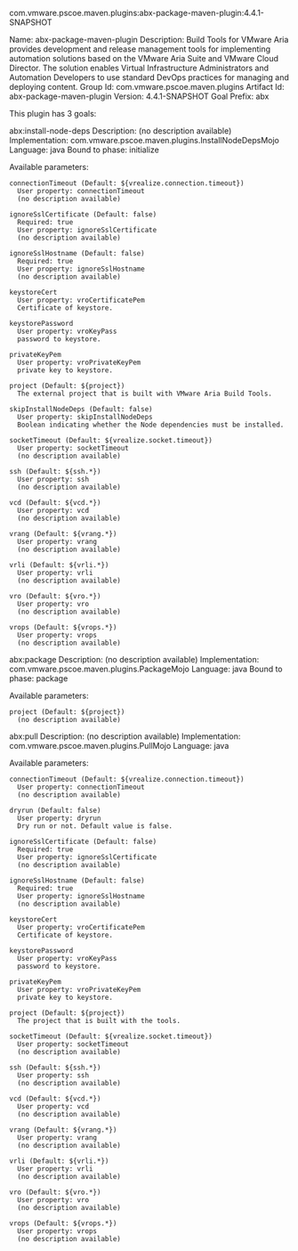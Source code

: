 com.vmware.pscoe.maven.plugins:abx-package-maven-plugin:4.4.1-SNAPSHOT

Name: abx-package-maven-plugin
Description: Build Tools for VMware Aria provides development and release
  management tools for implementing automation solutions based on the VMware
  Aria Suite and VMware Cloud Director. The solution enables Virtual
  Infrastructure Administrators and Automation Developers to use standard
  DevOps practices for managing and deploying content.
Group Id: com.vmware.pscoe.maven.plugins
Artifact Id: abx-package-maven-plugin
Version: 4.4.1-SNAPSHOT
Goal Prefix: abx

This plugin has 3 goals:

abx:install-node-deps
  Description: (no description available)
  Implementation: com.vmware.pscoe.maven.plugins.InstallNodeDepsMojo
  Language: java
  Bound to phase: initialize

  Available parameters:

    connectionTimeout (Default: ${vrealize.connection.timeout})
      User property: connectionTimeout
      (no description available)

    ignoreSslCertificate (Default: false)
      Required: true
      User property: ignoreSslCertificate
      (no description available)

    ignoreSslHostname (Default: false)
      Required: true
      User property: ignoreSslHostname
      (no description available)

    keystoreCert
      User property: vroCertificatePem
      Certificate of keystore.

    keystorePassword
      User property: vroKeyPass
      password to keystore.

    privateKeyPem
      User property: vroPrivateKeyPem
      private key to keystore.

    project (Default: ${project})
      The external project that is built with VMware Aria Build Tools.

    skipInstallNodeDeps (Default: false)
      User property: skipInstallNodeDeps
      Boolean indicating whether the Node dependencies must be installed.

    socketTimeout (Default: ${vrealize.socket.timeout})
      User property: socketTimeout
      (no description available)

    ssh (Default: ${ssh.*})
      User property: ssh
      (no description available)

    vcd (Default: ${vcd.*})
      User property: vcd
      (no description available)

    vrang (Default: ${vrang.*})
      User property: vrang
      (no description available)

    vrli (Default: ${vrli.*})
      User property: vrli
      (no description available)

    vro (Default: ${vro.*})
      User property: vro
      (no description available)

    vrops (Default: ${vrops.*})
      User property: vrops
      (no description available)

abx:package
  Description: (no description available)
  Implementation: com.vmware.pscoe.maven.plugins.PackageMojo
  Language: java
  Bound to phase: package

  Available parameters:

    project (Default: ${project})
      (no description available)

abx:pull
  Description: (no description available)
  Implementation: com.vmware.pscoe.maven.plugins.PullMojo
  Language: java

  Available parameters:

    connectionTimeout (Default: ${vrealize.connection.timeout})
      User property: connectionTimeout
      (no description available)

    dryrun (Default: false)
      User property: dryrun
      Dry run or not. Default value is false.

    ignoreSslCertificate (Default: false)
      Required: true
      User property: ignoreSslCertificate
      (no description available)

    ignoreSslHostname (Default: false)
      Required: true
      User property: ignoreSslHostname
      (no description available)

    keystoreCert
      User property: vroCertificatePem
      Certificate of keystore.

    keystorePassword
      User property: vroKeyPass
      password to keystore.

    privateKeyPem
      User property: vroPrivateKeyPem
      private key to keystore.

    project (Default: ${project})
      The project that is built with the tools.

    socketTimeout (Default: ${vrealize.socket.timeout})
      User property: socketTimeout
      (no description available)

    ssh (Default: ${ssh.*})
      User property: ssh
      (no description available)

    vcd (Default: ${vcd.*})
      User property: vcd
      (no description available)

    vrang (Default: ${vrang.*})
      User property: vrang
      (no description available)

    vrli (Default: ${vrli.*})
      User property: vrli
      (no description available)

    vro (Default: ${vro.*})
      User property: vro
      (no description available)

    vrops (Default: ${vrops.*})
      User property: vrops
      (no description available)

